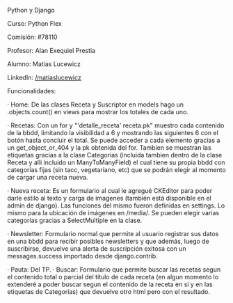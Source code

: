 Python y Django


Curso: Python Flex

Comisión: #78110


Profesor: Alan Exequiel Prestia


Alumno: Matias Lucewicz

LinkedIn: [/matiaslucewicz](https://www.linkedin.com/in/matiaslucewicz/)


Funcionalidades:

· Home: De las clases Receta y Suscriptor en models hago un .objects.count() en views para mostrar los totales de cada uno.

· Recetas: Con un for y "'detalle_receta' receta.pk" muestro cada contenido de la bbdd, limitando la visibilidad a 6 y mostrando las siguientes 6 con el botón hasta concluir el total. Se puede acceder a cada elemento gracias a un get_object_or_404 y la pk obtenida del for. Tambien se muestran las etiquetas gracias a la clase Categorias (incluida tambien dentro de la clase Receta y alli incluido un ManyToManyField) el cual tiene su propia bbdd con categorías fijas (sin tacc, vegetariano, etc) que se podrán elegir al momento de cargar una receta nueva.

· Nueva receta: Es un formulario al cual le agregué CKEditor para poder darle estilo al texto y carga de imagenes (también está disponible en el admin de django). Las funciones del mismo fueron definidas en settings. Lo mismo para la ubicación de imágenes en /media/. Se pueden elegir varias categorías gracias a SelectMultiple en la clase.

· Newsletter: Formulario normal que permite al usuario registrar sus datos en una bbdd para recibir posibles newsletters y que además, luego de suscribirse, devuelve una alerta de suscripción exitosa con un messages.success importado desde django.contrib.

· Pauta: Del TP.
· Buscar: Formulario que permite buscar las recetas segun el contenido total o parcial del título de cada receta (en algun momento lo extenderé a poder buscar segun el contenido de la receta en si y en las etiquetas de Categorías) que devuelve otro html pero con el resultado.